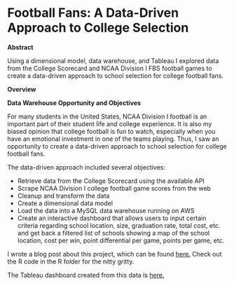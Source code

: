 # Football Fans: A Data-Driven Approach to College Selection
**Abstract**

Using a dimensional model, data warehouse, and Tableau I explored data from the College Scorecard and NCAA Division I FBS football games to create a data-driven approach to school selection for college football fans. 

**Overview**

**Data Warehouse Opportunity and Objectives**

For many students in the United States, NCAA Division I football is an important part of their student life and college experience. It is also my biased opinion that college football is fun to watch, especially when you have an emotional investment in one of the teams playing. Thus, I saw an opportunity to create a data-driven approach to school selection for college football fans. 

The data-driven approach included several objectives:

* Retrieve data from the College Scorecard using the available API
* Scrape NCAA Division I college football game scores from the web 
* Cleanup and transform the data
* Create a dimensional data model  
* Load the data into a MySQL data warehouse running on AWS
* Create an interactive dashboard that allows users to input certain criteria regarding school location, size, graduation rate, total cost, etc. and get back a filtered list of schools showing a map of the school location, cost per win, point differential per game, points per game, etc.

I wrote a blog post about this project, which can be found [here.](https://www.jennadallen.com/post/football-fans-a-data-driven-approach-to-college-selection/) Check out the R code in the R folder for the nitty gritty.

The Tableau dashboard created from this data is [here.](https://public.tableau.com/profile/jenna.allen#!/vizhome/football_school_dataviz/SchoolSelectionDashboard)
